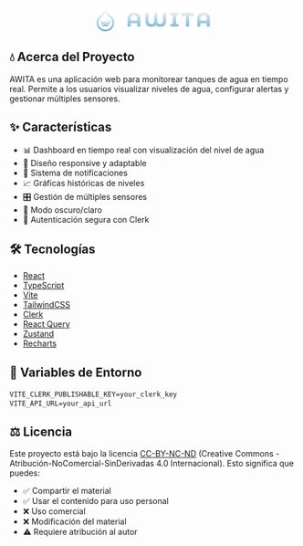 <div align="center">
  <img src="./public/logo.svg" alt="AWITA Logo" width="200" />
</div>

## 💧 Acerca del Proyecto

AWITA es una aplicación web para monitorear tanques de agua en tiempo real. Permite a los usuarios visualizar niveles de agua, configurar alertas y gestionar múltiples sensores.

## ✨ Características

-   📊 Dashboard en tiempo real con visualización del nivel de agua
-   📱 Diseño responsive y adaptable
-   🔔 Sistema de notificaciones
-   📈 Gráficas históricas de niveles
-   🎛️ Gestión de múltiples sensores
-   🌙 Modo oscuro/claro
-   🔐 Autenticación segura con Clerk

## 🛠️ Tecnologías

-   [React](https://reactjs.org/)
-   [TypeScript](https://www.typescriptlang.org/)
-   [Vite](https://vitejs.dev/)
-   [TailwindCSS](https://tailwindcss.com/)
-   [Clerk](https://clerk.dev/)
-   [React Query](https://tanstack.com/query/latest)
-   [Zustand](https://zustand-demo.pmnd.rs/)
-   [Recharts](https://recharts.org/)

## 📝 Variables de Entorno

```env
VITE_CLERK_PUBLISHABLE_KEY=your_clerk_key
VITE_API_URL=your_api_url
```

## ⚖️ Licencia

Este proyecto está bajo la licencia [CC-BY-NC-ND](https://creativecommons.org/licenses/by-nc-nd/4.0/) (Creative Commons - Atribución-NoComercial-SinDerivadas 4.0 Internacional). Esto significa que puedes:

-   ✅ Compartir el material
-   ✅ Usar el contenido para uso personal
-   ❌ Uso comercial
-   ❌ Modificación del material
-   ⚠️ Requiere atribución al autor
